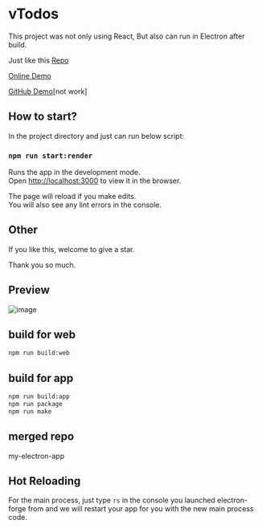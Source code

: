 # vTodos

This project was not only using React, But also can run in Electron after build.

Just like this [Repo](https://github.com/ViavaCos/my-electron-app)

[Online Demo](http://101.37.87.30/todos/)  

[GitHub Demo](https://ViavaCos.github.io/vTodos)[not work]  

## How to start?

In the project directory and just can run below script:

### `npm run start:render`

Runs the app in the development mode.\
Open [http://localhost:3000](http://localhost:3000) to view it in the browser.

The page will reload if you make edits.\
You will also see any lint errors in the console.

## Other

If you like this, welcome to give a star.

Thank you so much.

## Preview

![image](https://user-images.githubusercontent.com/46273525/132211742-96acd826-6d5b-440d-b61f-9d06cc7e90fd.png)

## build for web
```bash
npm run build:web
```

## build for app
```bash
npm run build:app
npm run package
npm run make
```

## merged repo
my-electron-app

## Hot Reloading
For the main process, just type `rs` in the console you launched electron-forge from and we will restart your app for you with the new main process code.
